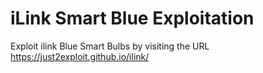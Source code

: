 # iLink Smart Blue Exploitation
Exploit ilink Blue Smart Bulbs by visiting the URL
https://just2exploit.github.io/ilink/
